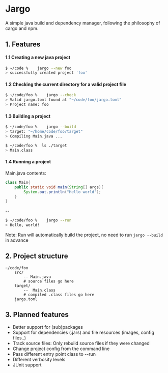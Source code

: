 # Jargo

A simple java build and dependency manager, following the philosophy of cargo and npm.


## 1. Features

#### 1.1 Creating a new java project
```bash
$ ~/code %    jargo --new foo
> successfully created project 'foo'
```

#### 1.2 Checking the current directory for a valid project file

```bash
$ ~/code/foo %    jargo --check
> Valid jargo.toml found at "~/code/foo/jargo.toml"
> Project name: foo
```

#### 1.3 Building a project

```bash
$ ~/code/foo %    jargo --build
> target: "~/home/code/foo/target"
> Compiling Main.java ...

$ ~/code/foo %  ls ./target
> Main.class

```

#### 1.4 Running a project
Main.java contents:
```java
class Main{
    public static void main(String[] args){
        System.out.println("Hello world");
    }
}
```
--
```bash
$ ~/code/foo %    jargo --run
> Hello, world!
```
Note: Run will automatically build the project, no need to run `jargo --build` in advance


## 2. Project structure
```
~/code/foo
    src/
        -- Main.java 
        # source files go here
    target/
        --  Main.class
        # compiled .class files go here
    jargo.toml
```




## 3. Planned features

- Better support for (sub)packages
- Support for dependencies (.jars) and file resources (images, config files..)
- Track source files: Only rebuild source files if they were changed
- Change project config from the command line
- Pass different entry point class to --run
- Different verbosity levels
- JUnit support